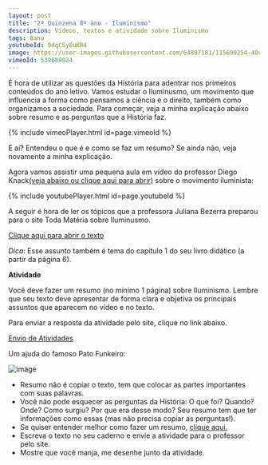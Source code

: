 ```yaml
---
layout: post
title: "2ª Quinzena 8º ano - Iluminismo"
description: Vídeos, textos e atividade sobre Iluminismo
tags: 8ano
youtubeId: 9dqCSy0uKR4
image: https://user-images.githubusercontent.com/64807181/115690254-40c14680-a333-11eb-805c-07cdd155470b.png
vimeoId: 539689024
---
```


É hora de utilizar as questões da História para adentrar nos primeiros conteúdos do ano letivo. Vamos estudar o Iluminusmo, um movimento que influencia a forma como pensamos a ciência e o direito, também como organizamos a sociedade. Para começar, veja a minha explicação abaixo sobre resumo e as perguntas que a História faz. 

{% include vimeoPlayer.html id=page.vimeoId %}

E aí? Entendeu o que é e como se faz um resumo? Se ainda não, veja novamente a minha explicação.

Agora vamos assistir uma pequena aula em vídeo do professor Diego Knack[(veja abaixo ou clique aqui para abrir)](https://www.youtube.com/watch?v=9dqCSy0uKR4) sobre o movimento iluminista:

{% include youtubePlayer.html id=page.youtubeId %}

A seguir é hora de ler os tópicos que a professora Juliana Bezerra preparou para o site Toda Matéria sobre Iluminusmo.

[Clique aqui para abrir o texto](https://www.todamateria.com.br/iluminismo/)

*Dica*: Esse assunto também é tema do capítulo 1 do seu livro didático (a partir da página 6).

**Atividade**

Você deve fazer um resumo (no mínimo 1 página) sobre Iluminismo. Lembre que seu texto deve apresentar de forma clara e objetiva os principais assuntos que aparecem no vídeo e no texto. 

Para enviar a resposta da atividade pelo site, clique no link abaixo.

[Envio de Atividades](https://0jonjo.github.io/arcada/send.html)

Um ajuda do famoso Pato Funkeiro:

![image](https://user-images.githubusercontent.com/64807181/115690254-40c14680-a333-11eb-805c-07cdd155470b.png)

- Resumo não é copiar o texto, tem que colocar as partes importantes com suas palavras.
- Você não pode esquecer as perguntas da História: O que foi? Quando? Onde? Como surgiu? Por que era desse modo? Seu resumo tem que ter informações como essas (mas não precisa copiar as perguntas!).
- Se quiser entender melhor como fazer um resumo, [clique aqui.](https://brasilescola.uol.com.br/redacao/resumo-texto.htm)
- Escreva o texto no seu caderno e envie a atividade para o professor pelo site.
- Mostre que você manja, me desenhe junto da atividade.
